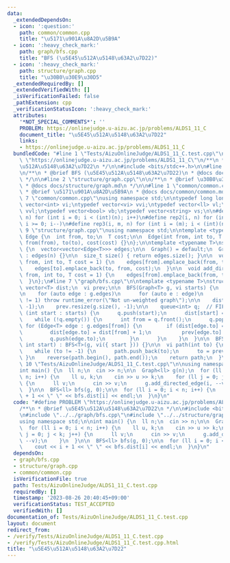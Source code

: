 ```yaml
---
data:
  _extendedDependsOn:
  - icon: ':question:'
    path: common/common.cpp
    title: "\u5171\u901A\u8A2D\u5B9A"
  - icon: ':heavy_check_mark:'
    path: graph/bfs.cpp
    title: "BFS (\u5E45\u512A\u5148\u63A2\u7D22)"
  - icon: ':heavy_check_mark:'
    path: structure/graph.cpp
    title: "\u30B0\u30E9\u30D5"
  _extendedRequiredBy: []
  _extendedVerifiedWith: []
  _isVerificationFailed: false
  _pathExtension: cpp
  _verificationStatusIcon: ':heavy_check_mark:'
  attributes:
    '*NOT_SPECIAL_COMMENTS*': ''
    PROBLEM: https://onlinejudge.u-aizu.ac.jp/problems/ALDS1_11_C
    document_title: "\u5E45\u512A\u5148\u63A2\u7D22"
    links:
    - https://onlinejudge.u-aizu.ac.jp/problems/ALDS1_11_C
  bundledCode: "#line 1 \"Tests/AizuOnlineJudge/ALDS1_11_C.test.cpp\"\n#define PROBLEM\
    \ \"https://onlinejudge.u-aizu.ac.jp/problems/ALDS1_11_C\"\n/**\n * @brief \u5E45\
    \u512A\u5148\u63A2\u7D22\n */\n\n#include <bits/stdc++.h>\n\n#line 1 \"graph/bfs.cpp\"\
    \n/**\n * @brief BFS (\u5E45\u512A\u5148\u63A2\u7D22)\n * @docs docs/graph/bfs.md\n\
    \ */\n\n#line 2 \"structure/graph.cpp\"\n\n/**\n * @brief \u30B0\u30E9\u30D5\n\
    \ * @docs docs/structure/graph.md\n */\n\n#line 1 \"common/common.cpp\"\n/**\n\
    \ * @brief \u5171\u901A\u8A2D\u5B9A\n * @docs docs/common/common.md\n */\n\n#line\
    \ 7 \"common/common.cpp\"\nusing namespace std;\n\ntypedef long long ll;\ntypedef\
    \ vector<int> vi;\ntypedef vector<vi> vvi;\ntypedef vector<ll> vl;\ntypedef vector<vl>\
    \ vvl;\ntypedef vector<bool> vb;\ntypedef vector<string> vs;\n\n#define rep(i,\
    \ n) for (int i = 0; i < (int)(n); i++)\n#define rep2(i, n) for (int i = (n)-1;\
    \ i >= 0; i--)\n#define rep3(i, m, n) for (int i = (m); i < (int)(n); i++)\n#line\
    \ 9 \"structure/graph.cpp\"\nusing namespace std;\n\ntemplate <typename T>\nstruct\
    \ Edge {\n  int from, to;\n  T cost;\n\n  Edge(int from, int to, T cost = 1) :\
    \ from(from), to(to), cost(cost) {}\n};\n\ntemplate <typename T>\nstruct Graph\
    \ {\n  vector<vector<Edge<T>>> edges;\n\n  Graph() = default;\n  Graph(int n)\
    \ : edges(n) {}\n\n  size_t size() { return edges.size(); }\n\n  void add_undirected_edge(int\
    \ from, int to, T cost = 1) {\n    edges[from].emplace_back(from, to, cost);\n\
    \    edges[to].emplace_back(to, from, cost);\n  }\n\n  void add_directed_edge(int\
    \ from, int to, T cost = 1) {\n    edges[from].emplace_back(from, to, cost);\n\
    \  }\n};\n#line 7 \"graph/bfs.cpp\"\n\ntemplate <typename T>\nstruct BFS {\n \
    \ vector<T> dist;\n  vi prev;\n\n  BFS(Graph<T> g, vi starts) {\n    // O(V+E)\n\
    \n    for (auto edge : g.edges)\n      for (auto e : edge)\n        if (e.cost\
    \ != 1) throw runtime_error(\"Not un-weighted graph\");\n\n    dist.resize(g.size(),\
    \ -1);\n    prev.resize(g.size(), -1);\n\n    queue<int> q;  // FIFO\n    for\
    \ (int start : starts) {\n      q.push(start);\n      dist[start] = 0;\n    }\n\
    \    while (!q.empty()) {\n      int from = q.front();\n      q.pop();\n     \
    \ for (Edge<T> edge : g.edges[from]) {\n        if (dist[edge.to] == -1) {\n \
    \         dist[edge.to] = dist[from] + 1;\n          prev[edge.to] = from;\n \
    \         q.push(edge.to);\n        }\n      }\n    }\n  }\n\n  BFS(Graph<T> g,\
    \ int start) : BFS<T>(g, vi({ start })) {}\n\n  vi path(int to) {\n    vi path;\n\
    \    while (to != -1) {\n      path.push_back(to);\n      to = prev[to];\n   \
    \ }\n    reverse(path.begin(), path.end());\n    return path;\n  }\n};\n#line\
    \ 10 \"Tests/AizuOnlineJudge/ALDS1_11_C.test.cpp\"\n\nusing namespace std;\n\n\
    int main() {\n  ll n;\n  cin >> n;\n\n  Graph<ll> g(n);\n  for (ll i = 0; i <\
    \ n; i++) {\n    ll u, k;\n    cin >> u >> k;\n    for (ll j = 0; j < k; j++)\
    \ {\n      ll v;\n      cin >> v;\n      g.add_directed_edge(i, --v);\n    }\n\
    \  }\n\n  BFS<ll> bfs(g, 0);\n\n  for (ll i = 0; i < n; i++) {\n    cout << i\
    \ + 1 << \" \" << bfs.dist[i] << endl;\n  }\n}\n"
  code: "#define PROBLEM \"https://onlinejudge.u-aizu.ac.jp/problems/ALDS1_11_C\"\n\
    /**\n * @brief \u5E45\u512A\u5148\u63A2\u7D22\n */\n\n#include <bits/stdc++.h>\n\
    \n#include \"../../graph/bfs.cpp\"\n#include \"../../structure/graph.cpp\"\n\n\
    using namespace std;\n\nint main() {\n  ll n;\n  cin >> n;\n\n  Graph<ll> g(n);\n\
    \  for (ll i = 0; i < n; i++) {\n    ll u, k;\n    cin >> u >> k;\n    for (ll\
    \ j = 0; j < k; j++) {\n      ll v;\n      cin >> v;\n      g.add_directed_edge(i,\
    \ --v);\n    }\n  }\n\n  BFS<ll> bfs(g, 0);\n\n  for (ll i = 0; i < n; i++) {\n\
    \    cout << i + 1 << \" \" << bfs.dist[i] << endl;\n  }\n}\n"
  dependsOn:
  - graph/bfs.cpp
  - structure/graph.cpp
  - common/common.cpp
  isVerificationFile: true
  path: Tests/AizuOnlineJudge/ALDS1_11_C.test.cpp
  requiredBy: []
  timestamp: '2023-08-26 20:40:45+09:00'
  verificationStatus: TEST_ACCEPTED
  verifiedWith: []
documentation_of: Tests/AizuOnlineJudge/ALDS1_11_C.test.cpp
layout: document
redirect_from:
- /verify/Tests/AizuOnlineJudge/ALDS1_11_C.test.cpp
- /verify/Tests/AizuOnlineJudge/ALDS1_11_C.test.cpp.html
title: "\u5E45\u512A\u5148\u63A2\u7D22"
---
```

